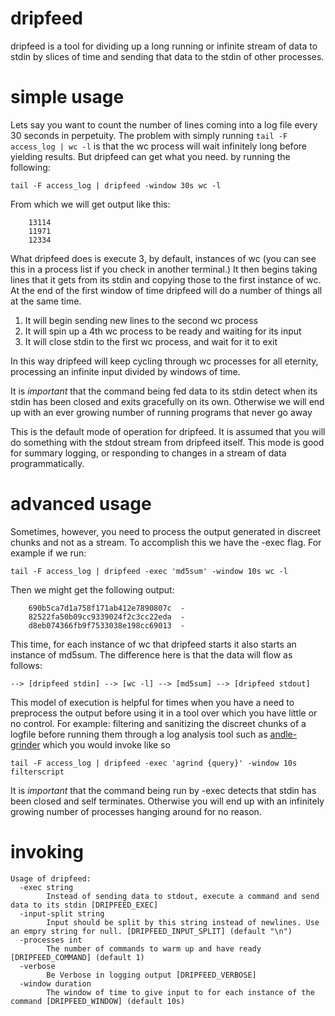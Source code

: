 # dripfeed

dripfeed is a tool for dividing up a long running or infinite stream
of data to stdin by slices of time and sending that data to the
stdin of other processes.

# simple usage

Lets say you want to count the number of lines coming
into a log file every 30 seconds in perpetuity. The problem with
simply running `tail -F access_log | wc -l` is that the wc process
will wait infinitely long before yielding results. But dripfeed can
get what you need. by running the following:

```
tail -F access_log | dripfeed -window 30s wc -l
```
From which we will get output like this:

```
	13114
	11971
	12334
```

What dripfeed does is execute 3, by default, instances of wc (you
can see this in a process list if you check in another terminal.)
It then begins taking lines that it gets from its stdin and
copying those to the first instance of wc. At the end of the first
window of time dripfeed will do a number of things all at the same
time.

1. It will begin sending new lines to the second wc process
2. It will spin up a 4th wc process to be ready and waiting for its input
3. It will close stdin to the first wc process, and wait for it to exit

In this way dripfeed will keep cycling through wc processes for all
eternity, processing an infinite input divided by windows of time.

It is _important_ that the command being fed data to its stdin detect when
its stdin has been closed and exits gracefully on its own. Otherwise we
will end up with an ever growing number of running programs that never go
away

This is the default mode of operation for dripfeed. It is assumed
that you will do something with the stdout stream from dripfeed
itself. This mode is good for summary logging, or responding to
changes in a stream of data programmatically.

# advanced usage

Sometimes, however, you need to process the output generated in
discreet chunks and not as a stream. To accomplish this we have the
-exec flag. For example if we run:

```
tail -F access_log | dripfeed -exec 'md5sum' -window 10s wc -l
```

Then we might get the following output:

```
	690b5ca7d1a758f171ab412e7890807c  -
	82522fa50b09cc9339024f2c3cc22eda  -
	d8eb074366fb9f7533038e198cc69013  -
```

This time, for each instance of wc that dripfeed starts it also
starts an instance of md5sum. The difference here is that the 
data will flow as follows:

`--> [dripfeed stdin] --> [wc -l] --> [md5sum] --> [dripfeed stdout]`

This model of execution is helpful for times when you have a need
to preprocess the output before using it in a tool over which you
have little or no control. For example: filtering and sanitizing the 
discreet chunks of a logfile before running them through a log
analysis tool such as [andle-grinder](https://github.com/rcoh/angle-grinder)
which you would invoke like so

```
tail -F access_log | dripfeed -exec 'agrind {query}' -window 10s filterscript
```

It is _important_ that the command being run by -exec detects that stdin
has been closed and self terminates. Otherwise you will end up with an
infinitely growing number of processes hanging around for no reason.

# invoking

```
Usage of dripfeed:
  -exec string
    	Instead of sending data to stdout, execute a command and send data to its stdin [DRIPFEED_EXEC]
  -input-split string
    	Input should be split by this string instead of newlines. Use an empry string for null. [DRIPFEED_INPUT_SPLIT] (default "\n")
  -processes int
    	The number of commands to warm up and have ready [DRIPFEED_COMMAND] (default 1)
  -verbose
    	Be Verbose in logging output [DRIPFEED_VERBOSE]
  -window duration
    	The window of time to give input to for each instance of the command [DRIPFEED_WINDOW] (default 10s)
```
